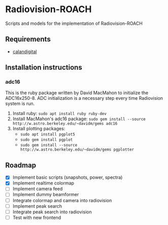# Radiovision-ROACH

Scripts and models for the implementation of Radiovision-ROACH

## Requirements
- [calandigital](https://github.com/francocalan/calandigital)

## Installation instructions

### adc16
This is the ruby package written by David MacMahon to initialize the ADC16x250-8. ADC initialization is a necessary step every time Radiovision system is run.

1. Install ruby: `sudo apt install ruby ruby-dev`
2. Install MacMahon's adc16 package: `sudo gem install --source http://w.astro.berkeley.edu/~davidm/gems adc16`
3. Install plotting packages: 
    - `sudo apt install pgplot5`
    - `sudo gem install pgplot`
    - `sudo gem install --source http://w.astro.berkeley.edu/~davidm/gems pgplotter`

## Roadmap
- [x] Implement basic scripts (snapshots, power, spectra)
- [x] Implement realtime colormap
- [ ] Implement camera feed
- [ ] Implement dummy beamformer
- [ ] Integrate colormap and camera into radiovision
- [ ] Implement peak search
- [ ] Integrate peak search into radiovision
- [ ] Test with new frontend
